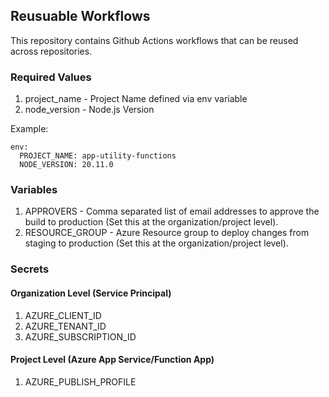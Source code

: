 ## Reusuable Workflows

This repository contains Github Actions workflows that can be reused across repositories.

### Required Values
1. project_name - Project Name defined via env variable
2. node_version - Node.js Version

Example:
```
env:
  PROJECT_NAME: app-utility-functions
  NODE_VERSION: 20.11.0

```

### Variables
1. APPROVERS - Comma separated list of email addresses to approve the build to production (Set this at the organization/project level).
2. RESOURCE_GROUP - Azure Resource group to deploy changes from staging to production (Set this at the organization/project level).

### Secrets

#### Organization Level (Service Principal)
1. AZURE_CLIENT_ID 
2. AZURE_TENANT_ID
3. AZURE_SUBSCRIPTION_ID

#### Project Level (Azure App Service/Function App)
1. AZURE_PUBLISH_PROFILE